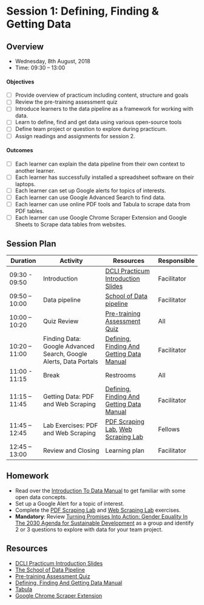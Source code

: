 # Session 1: Defining, Finding & Getting Data

## Overview
 - Wednesday, 8th August, 2018
 - Time: 09:30 – 13:00

#### Objectives
- [ ] Provide overview of practicum including content, structure and goals
- [ ] Review the pre-training assessment quiz
- [ ] Introduce learners to the data pipeline as a framework for working with data.
- [ ] Learn to define, find and get data using various open-source tools
- [ ] Define team project or question to explore during practicum.
- [ ] Assign readings and assignments for session 2.

#### Outcomes
- [ ] Each learner can explain the data pipeline from their own context to another learner.
- [ ] Each learner has successfully installed a spreadsheet software on their laptops.
- [ ] Each learner can set up Google alerts for topics of interests.
- [ ] Each learner can use Google Advanced Search to find data.
- [ ] Each learner can use online PDF tools and Tabula to scrape data from PDF tables.
- [ ] Each learner can use Google Chrome Scraper Extension and Google Sheets to Scrape data tables from websites.

## Session Plan

Duration | Activity | Resources | Responsible
------------- | ---------- | -------- | ---------
09:30 - 09:50 | Introduction | [DCLI Practicum Introduction Slides](https://docs.google.com/presentation/d/1XYAwdjPSdEg8wrYhzduVBqShTgG-Ct5trn6OKv3hJtQ/edit?usp=sharing) | Facilitator
09:50 – 10:00 | Data pipeline | [School of Data pipeline](https://schoolofdata.org/methodology/) | Facilitator
10:00 – 10:20 | Quiz Review |[Pre-training Assessment Quiz](https://docs.google.com/document/d/1Vr-GdhrQaoL1chzRxckSPDGgxDFqYGQDP7amAT7_7LE/edit?usp=sharing) | All
10:20 – 11:00 | Finding Data: Google Advanced Search, Google Alerts, Data Portals | [Defining, Finding And Getting Data Manual](/manuals/defining_finding_and_getting_data.pdf) | Facilitator
11:00 - 11:15 | Break | Restrooms | All
11:15 – 11:45 | Getting Data: PDF and Web Scraping | [Defining, Finding And Getting Data Manual](/manuals/defining_finding_and_getting_data.pdf) | Facilitator
11:45 – 12:45 | Lab Exercises: PDF and Web Scraping | [PDF Scraping Lab](/labs/data_fundamentals_lab_scraping_data_from_pdfs.pdf), [Web Scraping Lab](/labs/data_fundamentals_lab_scraping_data_from_the_web.pdf) | Fellows
12:45 – 13:00 | Review and Closing | Learning plan | Facilitator

## Homework
- Read over the [Introduction To Data Manual](/manuals/introduction_to_data.pdf) to get familiar with some open data concepts.
- Set up a Google Alert for a topic of interest.
- Complete the [PDF Scraping Lab](/labs/data_fundamentals_lab_scraping_data_from_pdfs.pdf) and [Web Scraping Lab](/labs/data_fundamentals_lab_scraping_data_from_the_web.pdf) exercises.
- **Mandatory**: Review [Turning Promises Into Action: Gender Equality In The 2030 Agenda for Sustainable Development](http://www.unwomen.org/-/media/headquarters/attachments/sections/library/publications/2018/sdg-report-gender-equality-in-the-2030-agenda-for-sustainable-development-2018-en.pdf?la=en&vs=5653) as a group and identify 2 or 3 questions to explore with data for your team project.


## Resources
- [DCLI Practicum Introduction Slides](https://docs.google.com/presentation/d/1XYAwdjPSdEg8wrYhzduVBqShTgG-Ct5trn6OKv3hJtQ/edit?usp=sharing)
- [The School of Data Pipeline](https://schoolofdata.org/methodology/)
- [Pre-training Assessment Quiz](https://docs.google.com/document/d/1Vr-GdhrQaoL1chzRxckSPDGgxDFqYGQDP7amAT7_7LE/edit?usp=sharing)
- [Defining, Finding And Getting Data Manual](/manuals/defining_finding_and_getting_data.pdf)
- [Tabula](https://tabula.technology/)
- [Google Chrome Scraper Extension](https://chrome.google.com/webstore/detail/scraper/mbigbapnjcgaffohmbkdlecaccepngjd?hl=en)
